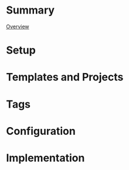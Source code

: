 # Summary

[Overview](../../README.md)

# Setup

# Templates and Projects

# Tags

# Configuration

# Implementation
